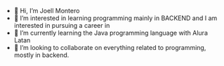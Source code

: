 - 👋 Hi, I’m Joell Montero 
- 👀 I’m interested in learning programming mainly in BACKEND and I am interested in pursuing a career in 
- 🌱 I’m currently learning the Java programming language with Alura Latan
- 💞️ I’m looking to collaborate on everything related to programming, mostly in backend.

<!---
MonterJ01/MonterJ01 is a ✨ special ✨ repository because its `README.md` (this file) appears on your GitHub profile.
You can click the Preview link to take a look at your changes.
--->
